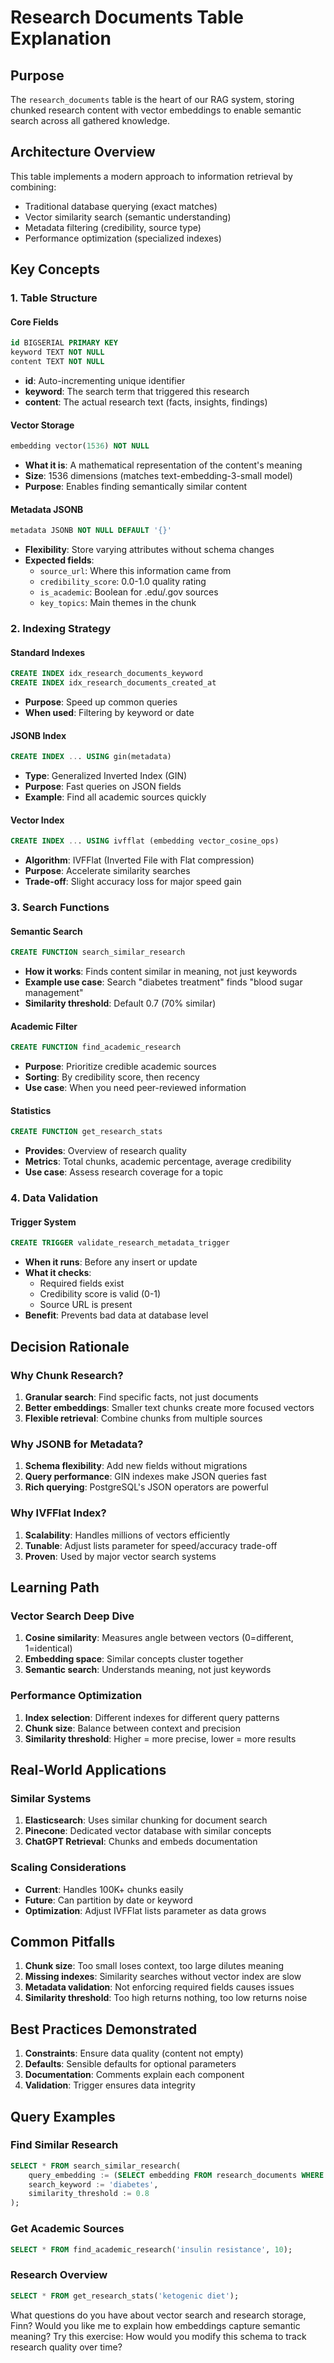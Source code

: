 # Research Documents Table Explanation

## Purpose
The `research_documents` table is the heart of our RAG system, storing chunked research content with vector embeddings to enable semantic search across all gathered knowledge.

## Architecture Overview
This table implements a modern approach to information retrieval by combining:
- Traditional database querying (exact matches)
- Vector similarity search (semantic understanding)
- Metadata filtering (credibility, source type)
- Performance optimization (specialized indexes)

## Key Concepts

### 1. Table Structure

#### Core Fields
```sql
id BIGSERIAL PRIMARY KEY
keyword TEXT NOT NULL
content TEXT NOT NULL
```
- **id**: Auto-incrementing unique identifier
- **keyword**: The search term that triggered this research
- **content**: The actual research text (facts, insights, findings)

#### Vector Storage
```sql
embedding vector(1536) NOT NULL
```
- **What it is**: A mathematical representation of the content's meaning
- **Size**: 1536 dimensions (matches text-embedding-3-small model)
- **Purpose**: Enables finding semantically similar content

#### Metadata JSONB
```sql
metadata JSONB NOT NULL DEFAULT '{}'
```
- **Flexibility**: Store varying attributes without schema changes
- **Expected fields**:
  - `source_url`: Where this information came from
  - `credibility_score`: 0.0-1.0 quality rating
  - `is_academic`: Boolean for .edu/.gov sources
  - `key_topics`: Main themes in the chunk

### 2. Indexing Strategy

#### Standard Indexes
```sql
CREATE INDEX idx_research_documents_keyword
CREATE INDEX idx_research_documents_created_at
```
- **Purpose**: Speed up common queries
- **When used**: Filtering by keyword or date

#### JSONB Index
```sql
CREATE INDEX ... USING gin(metadata)
```
- **Type**: Generalized Inverted Index (GIN)
- **Purpose**: Fast queries on JSON fields
- **Example**: Find all academic sources quickly

#### Vector Index
```sql
CREATE INDEX ... USING ivfflat (embedding vector_cosine_ops)
```
- **Algorithm**: IVFFlat (Inverted File with Flat compression)
- **Purpose**: Accelerate similarity searches
- **Trade-off**: Slight accuracy loss for major speed gain

### 3. Search Functions

#### Semantic Search
```sql
CREATE FUNCTION search_similar_research
```
- **How it works**: Finds content similar in meaning, not just keywords
- **Example use case**: Search "diabetes treatment" finds "blood sugar management"
- **Similarity threshold**: Default 0.7 (70% similar)

#### Academic Filter
```sql
CREATE FUNCTION find_academic_research
```
- **Purpose**: Prioritize credible academic sources
- **Sorting**: By credibility score, then recency
- **Use case**: When you need peer-reviewed information

#### Statistics
```sql
CREATE FUNCTION get_research_stats
```
- **Provides**: Overview of research quality
- **Metrics**: Total chunks, academic percentage, average credibility
- **Use case**: Assess research coverage for a topic

### 4. Data Validation

#### Trigger System
```sql
CREATE TRIGGER validate_research_metadata_trigger
```
- **When it runs**: Before any insert or update
- **What it checks**:
  - Required fields exist
  - Credibility score is valid (0-1)
  - Source URL is present
- **Benefit**: Prevents bad data at database level

## Decision Rationale

### Why Chunk Research?
1. **Granular search**: Find specific facts, not just documents
2. **Better embeddings**: Smaller text chunks create more focused vectors
3. **Flexible retrieval**: Combine chunks from multiple sources

### Why JSONB for Metadata?
1. **Schema flexibility**: Add new fields without migrations
2. **Query performance**: GIN indexes make JSON queries fast
3. **Rich querying**: PostgreSQL's JSON operators are powerful

### Why IVFFlat Index?
1. **Scalability**: Handles millions of vectors efficiently
2. **Tunable**: Adjust lists parameter for speed/accuracy trade-off
3. **Proven**: Used by major vector search systems

## Learning Path

### Vector Search Deep Dive
1. **Cosine similarity**: Measures angle between vectors (0=different, 1=identical)
2. **Embedding space**: Similar concepts cluster together
3. **Semantic search**: Understands meaning, not just keywords

### Performance Optimization
1. **Index selection**: Different indexes for different query patterns
2. **Chunk size**: Balance between context and precision
3. **Similarity threshold**: Higher = more precise, lower = more results

## Real-World Applications

### Similar Systems
1. **Elasticsearch**: Uses similar chunking for document search
2. **Pinecone**: Dedicated vector database with similar concepts
3. **ChatGPT Retrieval**: Chunks and embeds documentation

### Scaling Considerations
- **Current**: Handles 100K+ chunks easily
- **Future**: Can partition by date or keyword
- **Optimization**: Adjust IVFFlat lists parameter as data grows

## Common Pitfalls

1. **Chunk size**: Too small loses context, too large dilutes meaning
2. **Missing indexes**: Similarity searches without vector index are slow
3. **Metadata validation**: Not enforcing required fields causes issues
4. **Similarity threshold**: Too high returns nothing, too low returns noise

## Best Practices Demonstrated

1. **Constraints**: Ensure data quality (content not empty)
2. **Defaults**: Sensible defaults for optional parameters
3. **Documentation**: Comments explain each component
4. **Validation**: Trigger ensures data integrity

## Query Examples

### Find Similar Research
```sql
SELECT * FROM search_similar_research(
    query_embedding := (SELECT embedding FROM research_documents WHERE id = 123),
    search_keyword := 'diabetes',
    similarity_threshold := 0.8
);
```

### Get Academic Sources
```sql
SELECT * FROM find_academic_research('insulin resistance', 10);
```

### Research Overview
```sql
SELECT * FROM get_research_stats('ketogenic diet');
```

What questions do you have about vector search and research storage, Finn?
Would you like me to explain how embeddings capture semantic meaning?
Try this exercise: How would you modify this schema to track research quality over time?
